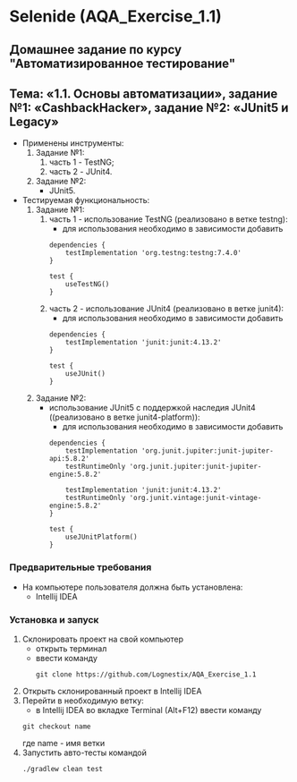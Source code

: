 # Selenide (AQA_Exercise_1.1)
## Домашнее задание по курсу "Автоматизированное тестирование"
## Тема: «1.1. Основы автоматизации», задание №1: «CashbackHacker», задание №2: «JUnit5 и Legacy»
- Применены инструменты:
	1. Задание №1:
		1. часть 1 - TestNG;
		1. часть 2 - JUnit4.
	1. Задание №2:
		- JUnit5.
- Тестируемая функциональность:
	1. Задание №1:
		1. часть 1 - использование TestNG (реализовано в ветке testng):
			- для использования необходимо в зависимости добавить
			```
			dependencies {
				testImplementation 'org.testng:testng:7.4.0'
			}

			test {
				useTestNG()
			}
			```
		1. часть 2 - использование JUnit4 (реализовано в ветке junit4):
			- для использования необходимо в зависимости добавить
			```
			dependencies {
				testImplementation 'junit:junit:4.13.2'
			}

			test {
				useJUnit()
			}
			```
	1. Задание №2:
		- использование JUnit5 с поддержкой наследия JUnit4 ((реализовано в ветке junit4-platform)):
			- для использования необходимо в зависимости добавить
			```
			dependencies {
				testImplementation 'org.junit.jupiter:junit-jupiter-api:5.8.2'
				testRuntimeOnly 'org.junit.jupiter:junit-jupiter-engine:5.8.2'

				testImplementation 'junit:junit:4.13.2'
				testRuntimeOnly 'org.junit.vintage:junit-vintage-engine:5.8.2'
			}

			test {
				useJUnitPlatform()
			}
			```
### Предварительные требования
- На компьютере пользователя должна быть установлена:
	- Intellij IDEA
### Установка и запуск
1. Склонировать проект на свой компьютер
	- открыть терминал
	- ввести команду 
		```
		git clone https://github.com/Lognestix/AQA_Exercise_1.1
		```
1. Открыть склонированный проект в Intellij IDEA
1. Перейти в необходимую ветку:
	- в Intellij IDEA во вкладке Terminal (Alt+F12) ввести команду
	```
	git checkout name
	```
	где name - имя ветки
1. Запустить авто-тесты командой
	```
	./gradlew clean test
	```